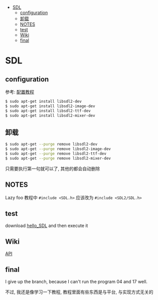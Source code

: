 - [SDL](#sdl)
  - [configuration](#configuration)
  - [卸载](#卸载)
  - [NOTES](#notes)
  - [test](#test)
  - [Wiki](#wiki)
  - [final](#final)

# SDL

## configuration

参考: [配置教程](https://lazyfoo.net/tutorials/SDL/01_hello_SDL/windows/mingw/index.php)

```bash
$ sudo apt-get install libsdl2-dev
$ sudo apt-get install libsdl2-image-dev
$ sudo apt-get install libsdl2-ttf-dev
$ sudo apt-get install libsdl2-mixer-dev
```

## 卸载

```bash
$ sudo apt-get --purge remove libsdl2-dev
$ sudo apt-get --purge remove libsdl2-image-dev
$ sudo apt-get --purge remove libsdl2-ttf-dev
$ sudo apt-get --purge remove libsdl2-mixer-dev
```

只需要执行第一句就可以了, 其他的都会自动删除

## NOTES

Lazy foo 教程中 `#include <SDL.h>` 应该改为 `#include <SDL2/SDL.h>`

## test

download [hello_SDL](https://lazyfoo.net/tutorials/SDL/01_hello_SDL/01_hello_SDL.zip)
and then execute it

## Wiki

[API](https://wiki.libsdl.org/APIByCategory)

## final

I give up the branch, because I can't run the program 04 and 17 well.

不过, 我还是像学习一下教程, 教程里面有些东西是与平台, 与实现方式无关的
